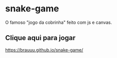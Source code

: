 # snake-game
O famoso "jogo da cobrinha" feito com js e canvas.

## Clique aqui para jogar
https://brauuu.github.io/snake-game/
